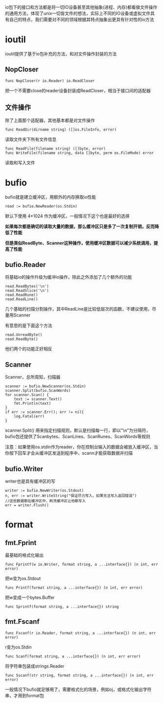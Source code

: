 io包下的接口和方法都是将一切IO设备甚至其他抽象(进程、内存)都看做文件操作的通用方法，体现了unix一切皆文件的想法，实际上不同的IO设备或虚拟文件具有自己的特点，我们需要对不同的领域根据其特点抽象出更具有针对性的io方法

# ioutil
ioutil提供了基于io包补充的方法，和对文件操作封装的方法

## NopCloser

    func NopCloser(r io.Reader) io.ReadCloser

把一个不需要close的reader设备封装成ReadCloser，相当于接口间的适配器

## 文件操作
除了上面那个适配器，其他基本都是对文件操作

    func ReadDir(dirname string) ([]os.FileInfo, error)

读取文件夹下所有文件信息

    func ReadFile(filename string) ([]byte, error)
    func WriteFile(filename string, data []byte, perm os.FileMode) error

读取和写入文件

# bufio
bufio就是建立缓冲区，用额外的内存换取io性能

	read := bufio.NewReader(os.Stdin)

默认下使用 4*1024 作为缓冲区，一般情况下这个也是最好的选择

**如果每次都是确切的读取大量的数据，那么缓冲区只是多了一次复制开销，反而降低了性能**

**但是类似ReadByte、Scanner这种操作，使用缓冲区数据可以减少系统调用，提高了性能**

## bufio.Reader
将基础io的操作升级为缓冲io操作，除此之外添加了几个额外的功能

    read.ReadBytes('\n')
    read.ReadSlice('\n')
    read.ReadRune()
    read.ReadLine()

几个基础的扫描分割操作，其中ReadLine是比较低层次的函数，不建议使用，尽量用Scanner

有意思的是下面这个方法

    read.UnreadByte()
	read.ReadByte()

他们两个的功能正好相反

## Scanner

Scanner，总所周知，扫描器

```
scanner := bufio.NewScanner(os.Stdin)
scanner.Split(bufio.ScanWords)
for scanner.Scan() {
    text := scanner.Text()
    fmt.Println(text)
}
if err := scanner.Err(); err != nil{
    log.Fatal(err)
}

```
scanner.Split() 用来指定扫描规则，默认是扫描每一行，即以"\n"为分隔符，bufio包还提供了Scanbytes、ScanLines、ScanRunes、ScanWords等规则

注意：如果使用os.stdin作为reader，你在控制台输入的数据会被放入缓冲区，当你按下回车才会从缓冲区发送到程序中，scann才能获取数据并扫描

## bufio.Writer
writer也是具有缓冲区的写

```
writer := bufio.NewWriter(os.Stdout)
n, err := writer.WriteString("保证尽力写入，如果无法写入返回错误")
//这些数据都在缓冲区中，刷洗缓冲区让他都写入
err = writer.Flush()
```

# format
## fmt.Fprint
最基础的格式化输出

    func Fprintf(w io.Writer, format string, a ...interface{}) (n int, err error)

把w变为os.Stdout

    func Printf(format string, a ...interface{}) (n int, err error)

把w变成一个bytes.Buffer

    func Sprintf(format string, a ...interface{}) string

## fmt.Fscanf

    func Fscanf(r io.Reader, format string, a ...interface{}) (n int, err error)

r变为os.Stdin

    func Scanf(format string, a ...interface{}) (n int, err error)

将字符串包装成strings.Reader

    func Sscanf(str string, format string, a ...interface{}) (n int, err error)

一般情况下bufio就足够用了，需要格式化的场景，例如oj，或格式化输出字符串，才用到format包
